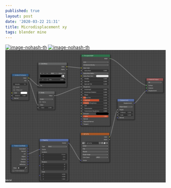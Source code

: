 ```yaml
---
published: true
layout: post
date: '2020-03-22 21:31'
title: Microdisplacement xy
tags: blender mine 
---
```

[![image-nohash-th](https://images.weserv.nl/?url=https://i.imgur.com/PsuCTmZb.png)](https://images.weserv.nl/?url=https://i.imgur.com/PsuCTmZ.png)
[![image-nohash-th](https://images.weserv.nl/?url=https://i.imgur.com/v4vgHVtb.png)](https://images.weserv.nl/?url=https://i.imgur.com/v4vgHVt.png)
![nodes](/media/node-displacement-and-ao.png)
